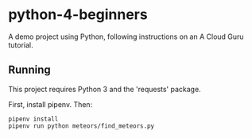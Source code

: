 # python-4-beginners
A demo project using Python, following instructions on an A Cloud Guru tutorial.

## Running

This project requires Python 3 and the 'requests' package.

First, install pipenv. Then:

```
pipenv install
pipenv run python meteors/find_meteors.py
```
